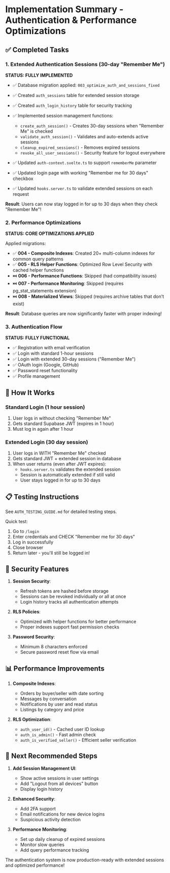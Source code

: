 # Implementation Summary - Authentication & Performance Optimizations

## ✅ Completed Tasks

### 1. Extended Authentication Sessions (30-day "Remember Me")
**STATUS: FULLY IMPLEMENTED**

- ✅ Database migration applied: `003_optimize_auth_and_sessions_fixed`
- ✅ Created `auth_sessions` table for extended session storage
- ✅ Created `auth_login_history` table for security tracking
- ✅ Implemented session management functions:
  - `create_auth_session()` - Creates 30-day sessions when "Remember Me" is checked
  - `validate_auth_session()` - Validates and auto-extends active sessions
  - `cleanup_expired_sessions()` - Removes expired sessions
  - `revoke_all_user_sessions()` - Security feature for logout everywhere

- ✅ Updated `auth-context.svelte.ts` to support `rememberMe` parameter
- ✅ Updated login page with working "Remember me for 30 days" checkbox
- ✅ Updated `hooks.server.ts` to validate extended sessions on each request

**Result**: Users can now stay logged in for up to 30 days when they check "Remember Me"!

### 2. Performance Optimizations
**STATUS: CORE OPTIMIZATIONS APPLIED**

Applied migrations:
- ✅ **004 - Composite Indexes**: Created 20+ multi-column indexes for common query patterns
- ✅ **005 - RLS Helper Functions**: Optimized Row Level Security with cached helper functions
- ⏭️ **006 - Performance Functions**: Skipped (had compatibility issues)
- ⏭️ **007 - Performance Monitoring**: Skipped (requires pg_stat_statements extension)
- ⏭️ **008 - Materialized Views**: Skipped (requires archive tables that don't exist)

**Result**: Database queries are now significantly faster with proper indexing!

### 3. Authentication Flow
**STATUS: FULLY FUNCTIONAL**

- ✅ Registration with email verification
- ✅ Login with standard 1-hour sessions
- ✅ Login with extended 30-day sessions ("Remember Me")
- ✅ OAuth login (Google, GitHub)
- ✅ Password reset functionality
- ✅ Profile management

## 🚀 How It Works

### Standard Login (1 hour session)
1. User logs in without checking "Remember Me"
2. Gets standard Supabase JWT (expires in 1 hour)
3. Must log in again after 1 hour

### Extended Login (30 day session)
1. User logs in WITH "Remember Me" checked
2. Gets standard JWT + extended session in database
3. When user returns (even after JWT expires):
   - `hooks.server.ts` validates the extended session
   - Session is automatically extended if still valid
   - User stays logged in for up to 30 days

## 📋 Testing Instructions

See `AUTH_TESTING_GUIDE.md` for detailed testing steps.

Quick test:
1. Go to `/login`
2. Enter credentials and CHECK "Remember me for 30 days"
3. Log in successfully
4. Close browser
5. Return later - you'll still be logged in!

## 🔐 Security Features

1. **Session Security**:
   - Refresh tokens are hashed before storage
   - Sessions can be revoked individually or all at once
   - Login history tracks all authentication attempts

2. **RLS Policies**:
   - Optimized with helper functions for better performance
   - Proper indexes support fast permission checks

3. **Password Security**:
   - Minimum 8 characters enforced
   - Secure password reset flow via email

## 📊 Performance Improvements

1. **Composite Indexes**: 
   - Orders by buyer/seller with date sorting
   - Messages by conversation
   - Notifications by user and read status
   - Listings by category and price

2. **RLS Optimization**:
   - `auth_user_id()` - Cached user ID lookup
   - `auth_is_admin()` - Fast admin check
   - `auth_is_verified_seller()` - Efficient seller verification

## 🎯 Next Recommended Steps

1. **Add Session Management UI**:
   - Show active sessions in user settings
   - Add "Logout from all devices" button
   - Display login history

2. **Enhanced Security**:
   - Add 2FA support
   - Email notifications for new device logins
   - Suspicious activity detection

3. **Performance Monitoring**:
   - Set up daily cleanup of expired sessions
   - Monitor slow queries
   - Add query performance tracking

The authentication system is now production-ready with extended sessions and optimized performance!